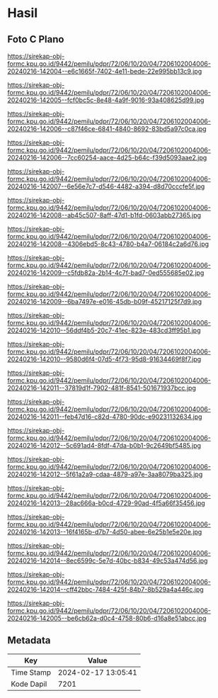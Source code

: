 # Hasil

## Foto C Plano

https://sirekap-obj-formc.kpu.go.id/9442/pemilu/pdpr/72/06/10/20/04/7206102004006-20240216-142004--e6c1665f-7402-4e11-bede-22e995bb13c9.jpg

https://sirekap-obj-formc.kpu.go.id/9442/pemilu/pdpr/72/06/10/20/04/7206102004006-20240216-142005--fcf0bc5c-8e48-4a9f-9016-93a408625d99.jpg

https://sirekap-obj-formc.kpu.go.id/9442/pemilu/pdpr/72/06/10/20/04/7206102004006-20240216-142006--c87f46ce-6841-4840-8692-83bd5a97c0ca.jpg

https://sirekap-obj-formc.kpu.go.id/9442/pemilu/pdpr/72/06/10/20/04/7206102004006-20240216-142006--7cc60254-aace-4d25-b64c-f39d5093aae2.jpg

https://sirekap-obj-formc.kpu.go.id/9442/pemilu/pdpr/72/06/10/20/04/7206102004006-20240216-142007--6e56e7c7-d546-4482-a394-d8d70cccfe5f.jpg

https://sirekap-obj-formc.kpu.go.id/9442/pemilu/pdpr/72/06/10/20/04/7206102004006-20240216-142008--ab45c507-8aff-47d1-b1fd-0603abb27365.jpg

https://sirekap-obj-formc.kpu.go.id/9442/pemilu/pdpr/72/06/10/20/04/7206102004006-20240216-142008--4306ebd5-8c43-4780-b4a7-06184c2a6d76.jpg

https://sirekap-obj-formc.kpu.go.id/9442/pemilu/pdpr/72/06/10/20/04/7206102004006-20240216-142009--c5fdb82a-2b14-4c7f-bad7-0ed555685e02.jpg

https://sirekap-obj-formc.kpu.go.id/9442/pemilu/pdpr/72/06/10/20/04/7206102004006-20240216-142009--6ba7497e-e016-45db-b09f-45217125f7d9.jpg

https://sirekap-obj-formc.kpu.go.id/9442/pemilu/pdpr/72/06/10/20/04/7206102004006-20240216-142010--56ddf4b5-20c7-41ec-823e-483cd3ff95b1.jpg

https://sirekap-obj-formc.kpu.go.id/9442/pemilu/pdpr/72/06/10/20/04/7206102004006-20240216-142010--9580d6f4-07d5-4f73-95d8-91634469f8f7.jpg

https://sirekap-obj-formc.kpu.go.id/9442/pemilu/pdpr/72/06/10/20/04/7206102004006-20240216-142011--37819d1f-7902-481f-8541-501671937bcc.jpg

https://sirekap-obj-formc.kpu.go.id/9442/pemilu/pdpr/72/06/10/20/04/7206102004006-20240216-142011--feb47d16-c82d-4780-90dc-e90231132634.jpg

https://sirekap-obj-formc.kpu.go.id/9442/pemilu/pdpr/72/06/10/20/04/7206102004006-20240216-142012--5c691ad4-8fdf-47da-b0b1-9c2649bf5485.jpg

https://sirekap-obj-formc.kpu.go.id/9442/pemilu/pdpr/72/06/10/20/04/7206102004006-20240216-142012--5f61a2a9-cdaa-4879-a97e-3aa8079ba325.jpg

https://sirekap-obj-formc.kpu.go.id/9442/pemilu/pdpr/72/06/10/20/04/7206102004006-20240216-142013--28ac666a-b0cd-4729-90ad-4f5a66f35456.jpg

https://sirekap-obj-formc.kpu.go.id/9442/pemilu/pdpr/72/06/10/20/04/7206102004006-20240216-142013--16f4165b-d7b7-4d50-abee-6e25b1e5e20e.jpg

https://sirekap-obj-formc.kpu.go.id/9442/pemilu/pdpr/72/06/10/20/04/7206102004006-20240216-142014--8ec6599c-5e7d-40bc-b834-49c53a474d56.jpg

https://sirekap-obj-formc.kpu.go.id/9442/pemilu/pdpr/72/06/10/20/04/7206102004006-20240216-142014--cff42bbc-7484-425f-84b7-8b529a4a446c.jpg

https://sirekap-obj-formc.kpu.go.id/9442/pemilu/pdpr/72/06/10/20/04/7206102004006-20240216-142005--be6cb62a-d0c4-4758-80b6-d16a8e51abcc.jpg


## Metadata

| Key        | Value               |
| ---------- | ------------------- |
| Time Stamp | 2024-02-17 13:05:41 |
| Kode Dapil | 7201                |



